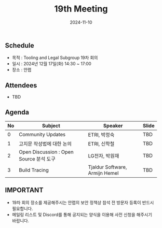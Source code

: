 ﻿---
title: "19th Meeting"
linkTitle: "19th Meeting"
weight: 3
date: 2024-11-10
type: docs
categories: ["Tooling&Legal"]
tags: []
description: Tooling & Legal Subgroup 19th Meeting
---

## Schedule
* 목적 : Tooling and Legal Subgroup 19차 회의
* 일시 : 2024년 12월 17일(화) 14:30 ~ 17:00
* 장소 : 안랩


## Attendees
* TBD

## Agenda
| No | Subject           | Speaker | Slide |
|----|-----------------|------|------|
| 0  | Community Updates | ETRI, 박정숙 | TBD |
| 1  | 고지문 작성법에 대한 논의 | ETRI, 신학철 | TBD |
| 2  | Open Discussion : Open Source 분석 도구 | LG전자, 박원재 | TBD |
| 3  | Build Tracing | Tjaldur Software, Armijn Hemel | TBD |

## IMPORTANT
* 19차 회의 장소를 제공해주시는 안랩의 보안 정책상 참석 전 방문자 등록이 반드시 필요합니다.
* 메일링 리스트 및 Discord를 통해 공지되는 양식을 이용해 사전 신청을 해주시기 바랍니다.

<!-- 

## Attendees

## Meeting Minutes

## Photo Gallery

<div ><span class="image fit">
</span></div> -->